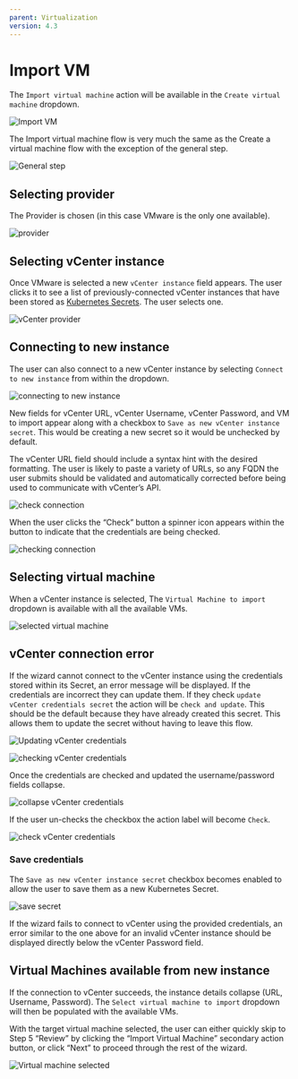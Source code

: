 ```yaml
---
parent: Virtualization
version: 4.3
---
```


# Import VM
The `Import virtual machine` action will be available in the `Create virtual machine` dropdown.

![Import VM](img/Import-vm.png)

The Import virtual machine flow is very much the same as the Create a virtual machine flow with the exception of the general step.

![General step](img/Step-1-basic-import-0.png)

## Selecting provider 
The Provider is chosen (in this case VMware is the only one available).

![provider](img/Step-1-basic-import-1.png)

## Selecting vCenter instance
Once VMware is selected a new `vCenter instance` field appears. The user clicks it to see a list of previously-connected vCenter instances that have been stored as [Kubernetes Secrets](https://kubernetes.io/docs/concepts/configuration/secret/). The user selects one.

![vCenter provider](img/Step-1-basic-import-2.png)

## Connecting to new instance
The user can also connect to a new vCenter instance by selecting `Connect to new instance` from within the dropdown.

![connecting to new instance](img/Step-1-basic-import-5.png)

New fields for vCenter URL, vCenter Username, vCenter Password, and VM to import appear along with a checkbox to `Save as new vCenter instance secret`. This would be creating a new secret so it would be unchecked by default.

The vCenter URL field should include a syntax hint with the desired formatting. The user is likely to paste a variety of URLs, so any FQDN the user submits should be validated and automatically corrected before being used to communicate with vCenter’s API.

![check connection](img/Step-1-basic-import-6.png)

When the user clicks the “Check” button a spinner icon appears within the button to indicate that the credentials are being checked.

![checking connection](img/Step-1-basic-import-7.png)


## Selecting virtual machine
When a vCenter instance is selected, The `Virtual Machine to import` dropdown is available with all the available VMs.

![selected virtual machine](img/Step-1-basic-import-3.png)

## vCenter connection error
If the wizard cannot connect to the vCenter instance using the credentials stored within its Secret, an error message will be displayed. If the credentials are incorrect they can update them. If they check `update vCenter credentials secret` the action will be `check and update`. This should be the default because they have already created this secret. This allows them to update the secret without having to leave this flow.

![Updating vCenter credentials](img/Step-1-basic-import-4.png)

![checking vCenter credentials](img/Step-1-basic-import-4.2.png)

Once the credentials are checked and updated the username/password fields collapse.

![collapse vCenter credentials](img/Step-1-basic-import-4.3.png)

If the user un-checks the checkbox the action label will become `Check`.

![check vCenter credentials](img/Step-1-basic-import-4.1.png)

### Save credentials 
The `Save as new vCenter instance secret` checkbox becomes enabled to allow the user to save them as a new Kubernetes Secret.

![save secret](img/Step-1-basic-import-7.1.png)

If the wizard fails to connect to vCenter using the provided credentials, an error similar to the one above for an invalid vCenter instance should be displayed directly below the vCenter Password field.


## Virtual Machines available from new instance
If the connection to vCenter succeeds, the instance details collapse (URL, Username, Password). The `Select virtual machine to import` dropdown will then be populated with the available VMs. 

With the target virtual machine selected, the user can either quickly skip to Step 5 “Review” by clicking the “Import Virtual Machine” secondary action button, or click “Next” to proceed through the rest of the wizard.

![Virtual machine selected](img/Step-1-basic-import-8.png)
